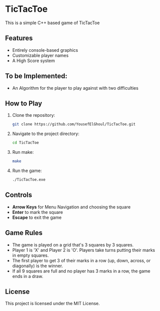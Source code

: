# TicTacToe

This is a simple C++ based game of TicTacToe

## Features

- Entirely console-based graphics
- Customizable player names
- A High Score system

## To be Implemented:

 - An Algorithm for the player to play against with two difficulties
 
## How to Play

1. Clone the repository:
    
    ```bash
    git clone https://github.com/YousefElGhoul/TicTacToe.git
    ```
    
2. Navigate to the project directory:
    
    ```bash
    cd TicTacToe
    ```
    
3. Run make:
    
    ```bash
    make
    ```
    
4. Run the game:
    
    ```bash
    ./TicTacToe.exe
    ```
    

## Controls

- **Arrow Keys** for Menu Navigation and choosing the square
- **Enter** to mark the square
- **Escape** to exit the game

## Game Rules

- The game is played on a grid that's 3 squares by 3 squares.
- Player 1 is 'X' and Player 2 is 'O'. Players take turns putting their marks in empty squares.
- The first player to get 3 of their marks in a row (up, down, across, or diagonally) is the winner.
- If all 9 squares are full and no player has 3 marks in a row, the game ends in a draw.

## License

This project is licensed under the MIT License.
